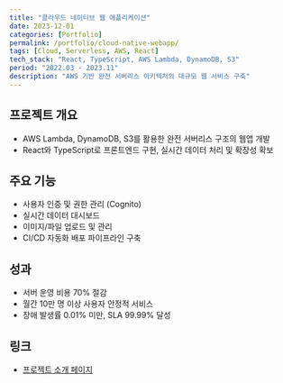 ```yaml
---
title: "클라우드 네이티브 웹 애플리케이션"
date: 2023-12-01
categories: [Portfolio]
permalink: /portfolio/cloud-native-webapp/
tags: [Cloud, Serverless, AWS, React]
tech_stack: "React, TypeScript, AWS Lambda, DynamoDB, S3"
period: "2022.03 - 2023.11"
description: "AWS 기반 완전 서버리스 아키텍처의 대규모 웹 서비스 구축"
---
```


## 프로젝트 개요
- AWS Lambda, DynamoDB, S3를 활용한 완전 서버리스 구조의 웹앱 개발
- React와 TypeScript로 프론트엔드 구현, 실시간 데이터 처리 및 확장성 확보

## 주요 기능
- 사용자 인증 및 권한 관리 (Cognito)
- 실시간 데이터 대시보드
- 이미지/파일 업로드 및 관리
- CI/CD 자동화 배포 파이프라인 구축

## 성과
- 서버 운영 비용 70% 절감
- 월간 10만 명 이상 사용자 안정적 서비스
- 장애 발생률 0.01% 미만, SLA 99.99% 달성

## 링크
- [프로젝트 소개 페이지](https://haesikryu.github.io/cloud-native-webapp) 
